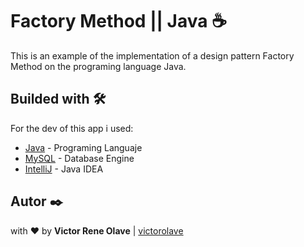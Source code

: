 # Factory Method || Java ☕

This is an example of the implementation of a design pattern Factory Method on the programing language Java.

## Builded with 🛠️

For the dev of this app i used:
* [Java](https://www.java.com/es/download/) - Programing Languaje
* [MySQL](https://www.mysql.com/) - Database Engine
* [IntelliJ](https://www.jetbrains.com/idea/?fromMenu) - Java IDEA

## Autor ✒️

with ❤️ by  **Victor Rene Olave** | [victorolave](https://github.com/victorolave)
